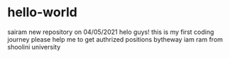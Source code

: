 # hello-world
sairam new repository on 04/05/2021
helo guys! this is my first coding journey please help me to get authrized positions
bytheway iam ram from shoolini university
